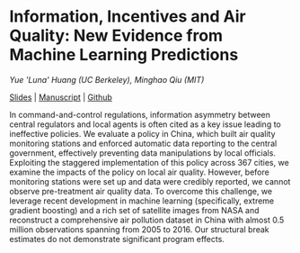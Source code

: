 # Information, Incentives and Air Quality: New Evidence from Machine Learning Predictions

_Yue 'Luna' Huang (UC Berkeley), Minghao Qiu (MIT)_

[Slides](https://github.com/luna983/air-quality-machine-learning/docs/slides.pdf) | [Manuscript](https://github.com/luna983/air-quality-machine-learning/docs/manuscript.pdf) | [Github](https://github.com/luna983/air-quality-machine-learning)

In command-and-control regulations, information asymmetry between central regulators and local agents is often cited as a key issue leading to ineffective policies. We evaluate a policy in China, which built air quality monitoring stations and enforced automatic data reporting to the central government, effectively preventing data manipulations by local officials. Exploiting the staggered implementation of this policy across 367 cities, we examine the impacts of the policy on local air quality. However, before monitoring stations were set up and data were credibly reported, we cannot observe pre-treatment air quality data. To overcome this challenge, we leverage recent development in machine learning (specifically, extreme gradient boosting) and a rich set of satellite images from NASA and reconstruct a comprehensive air pollution dataset in China with almost 0.5 million observations spanning from 2005 to 2016. Our structural break estimates do not demonstrate significant program effects.
